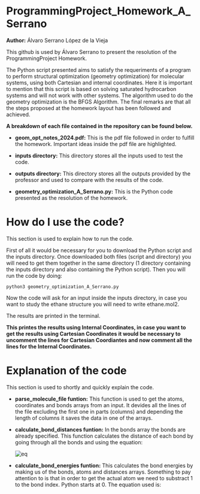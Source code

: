 # ProgrammingProject_Homework_A_Serrano
**Author:** Álvaro Serrano López de la Vieja

This github is used by Álvaro Serrano to present the resolution of the ProgrammingProject Homework.

The Python script presented aims to satisfy the requeriments of a program to perform structural optimization (geometry optimization) for molecular systems, using both Cartesian and internal coordinates. Here it is important to mention that this script is based on solving saturated hydrocarbon systems and will not work with other systems. The algorithm used to do the geometry optimization is the BFGS Algorithm. The final remarks are that all the steps proposed at the homework layout has been followed and achieved.

**A breakdown of each file contained in the repository can be found below.**

- **geom_opt_notes_2024.pdf:** This is the pdf file followed in order to fulfill the homework. Important ideas inside the pdf file are highlighted.

- **inputs directory:** This directory stores all the inputs used to test the code.

- **outputs directory:** This directory stores all the outputs provided by the professor and used to compare with the results of the code.

- **geometry_optimization_A_Serrano.py:** This is the Python code presented as the resolution of the homework.

# How do I use the code?
This section is used to explain how to run the code.

First of all it would be necessary for you to download the Python script and the inputs directory. Once downloaded both files (script and directory) you will need to get them together in the same directory (1 directory containing the inputs directory and also containing the Python script). Then you will run the code by doing:

```console
python3 geometry_optimization_A_Serrano.py
```

Now the code will ask for an input inside the inputs directory, in case you want to study the ethane structure you will need to write ethane.mol2.

The results are printed in the terminal.

**This printes the results using Internal Coordinates, in case you want to get the results using Cartesian Coordinates it would be necessary to uncomment the lines for Cartesian Coordiantes and now comment all the lines for the Internal Coordinates.**

# Explanation of the code
This section is used to shortly and quickly explain the code.

- **parse_molecule_file funtion:** This function is used to get the atoms, coordinates and bonds arrays from an input. It devides all the lines of the file excluding the first one in parts (columns) and depending the length of columns it saves the data in one of the arrays.

- **calculate_bond_distances funtion:** In the bonds array the bonds are already specified. This function calculates the distance of each bond by going through all the bonds and using the equation:

     ![eq](https://github.com/user-attachments/assets/fe834418-c5a6-4e95-bfdd-4342541c76be)

- **calculate_bond_energies funtion:** This calculates the bond energies by making us of the bonds, atoms and distances arrays. Something to pay attention to is that in order to get the actual atom we need to substract 1 to the bond index. Python starts at 0. The equation used is:



